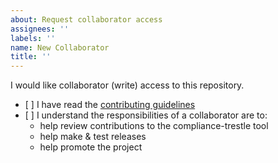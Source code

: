```yaml
---
about: Request collaborator access
assignees: ''
labels: ''
name: New Collaborator
title: ''
---
```

I would like collaborator (write) access to this repository.

- \[ \] I have read the [contributing guidelines][contributing]
- \[ \] I understand the responsibilities of a collaborator are to:
  - help review contributions to the compliance-trestle tool
  - help make & test releases
  - help promote the project

[contributing]: https://github.com/IBM/compliance-trestle/blob/main/CONTRIBUTING.md
